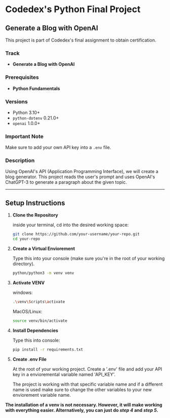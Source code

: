 # Codedex's Python Final Project

## Generate a Blog with OpenAI

This project is part of Codedex's final assignment to obtain certification.

### Track
- **Generate a Blog with OpenAI**

### Prerequisites
- **Python Fundamentals**

### Versions
- Python 3.10+
- `python-dotenv` 0.21.0+
- `openai` 1.0.0+

### Important Note
Make sure to add your own API key into a `.env` file.

### Description
Using OpenAI's API (Application Programming Interface), we will create a blog generator. This project reads the user's prompt and uses OpenAI's ChatGPT-3 to generate a paragraph about the given topic.

---

## Setup Instructions
1. **Clone the Repository**
    
    inside your terminal, cd into the desired working space:
   ```sh
   git clone https://github.com/your-username/your-repo.git
   cd your-repo

2. **Create a Virtual Enviorement**
    
    Type this into your console (make sure you're in the root of your working directory).
    ```sh
    python/python3 -m venv venv

3. **Activate VENV**
    
    windows: 
    ```bash
    .\venv\Scripts\activate
    ```
    
    MacOS/Linux:
    ```sh
    source venv/bin/activate
    ```

4. **Install Dependencies**
    
    Type this into console:
    ```sh
    pip install -r requirements.txt
    ```

5. **Create .env File**

    At the root of your working project. Create a '.env' file and add your API key in a envioremental variable named 'API_KEY'.

    The project is working with that specific variable name and if a different name is used make sure to change the other variables to your new enviorement variable name.

**The installation of a venv is not necessary. However, it will make working with everything easier. Alternatively, you can just do *step 4* and *step 5*.**

